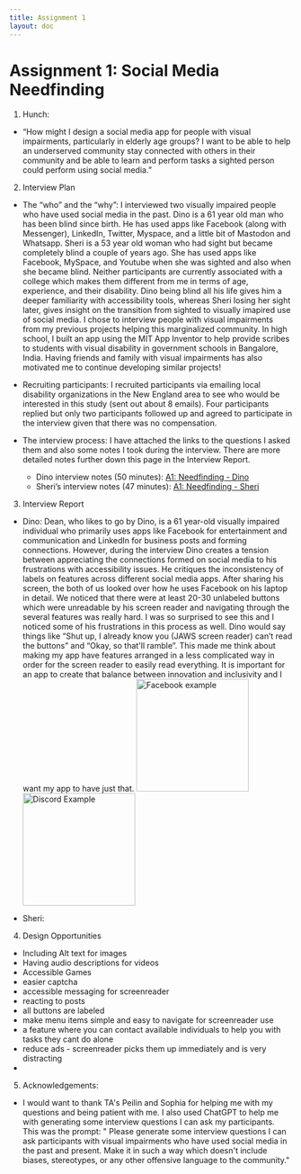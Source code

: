 ```yaml
---
title: Assignment 1
layout: doc
---
```


# Assignment 1: Social Media Needfinding

1. Hunch: 
- “How might I design a social media app for people with visual impairments, particularly in elderly age groups? I want to be able to help an underserved community stay connected with others in their community and be able to learn and perform tasks a sighted person could perform using social media.”

2. Interview Plan
- The “who” and the “why”: 
I interviewed two visually impaired people who have used social media in the past. Dino is a 61 year old man who has been blind since birth. He has used apps like Facebook (along with Messenger), LinkedIn, Twitter, Myspace, and a little bit of Mastodon and Whatsapp. Sheri is a 53 year old woman who had sight but became completely blind a couple of years ago. She has used apps like Facebook, MySpace, and Youtube when she was sighted and also when she became blind. Neither participants are currently associated with a college which makes them different from me in terms of age, experience, and their disability. Dino being blind all his life gives him a deeper familiarity with accessibility tools, whereas Sheri losing her sight later, gives insight on the transition from sighted to visually imapired use of social media. I chose to interview people with visual impairments from my previous projects helping this marginalized community. In high school, I built an app using the MIT App Inventor to help provide scribes to students with visual disability in government schools in Bangalore, India. Having friends and family with visual impairments has also motivated me to continue developing similar projects!

- Recruiting participants:
I recruited participants via emailing local disability organizations in the New England area to see who would be interested in this study (sent out about 8 emails). Four participants replied but only two participants followed up and agreed to participate in the interview given that there was no compensation. 

- The interview process:
I have attached the links to the questions I asked them and also some notes I took during the interview. There are more detailed notes further down this page in the Interview Report. 
    - Dino interview notes (50 minutes): [A1: Needfinding - Dino](https://docs.google.com/document/d/170otM-AH38uf5A3_LtiznRsTd_8buBoF-gMXoyBLzZ4/edit)
    -  Sheri’s interview notes (47 minutes): [A1: Needfinding - Sheri](https://docs.google.com/document/d/1O3Awv7jwsRzLFwJMR2wUyjO0jKBuOFi1O5osYhgW1IA/edit)

3. Interview Report
-  Dino: Dean, who likes to go by Dino, is a 61 year-old visually impaired individual who primarily uses apps like Facebook for entertainment and communication and LinkedIn for business posts and forming connections. However, during the interview Dino creates a tension between appreciating the connections formed on social media to his frustrations with accessibility issues. He critiques the inconsistency of labels on features across different social media apps. After sharing his screen, the both of us looked over how he uses Facebook on his laptop in detail. We noticed that there were at least 20-30 unlabeled buttons which were unreadable by his screen reader and navigating through the several features was really hard. I was so surprised to see this and I noticed some of his frustrations in this process as well. Dino would say things like “Shut up, I already know you (JAWS screen reader) can’t read the buttons” and “Okay, so that'll ramble”. This made me think about making my app  have features arranged in a less complicated way in order for the screen reader to easily read everything. It is important for an app to create that balance between innovation and inclusivity and I want my app to have just that. 
<img src="./assets/fb-example.jpg" alt="Facebook example" width="200px"> <img src="./assets/discord-example.jpg" alt="Discord Example" width="200px">

- Sheri:



4. Design Opportunities
- Including Alt text for images
- Having audio descriptions for videos
- Accessible Games
- easier captcha
- accessible messaging for screenreader
- reacting to posts
- all buttons are labeled 
- make menu items simple and easy to navigate for screenreader use
- a feature where you can contact available individuals to help you with tasks they cant do alone
- reduce ads - screenreader picks them up immediately and is very distracting
- 

5. Acknowledgements:
- I would want to thank TA's Peilin and Sophia for helping me with my questions and being patient with me. I also used ChatGPT to help me with generating some interview questions I can ask my participants. This was the prompt: " Please generate some interview questions I can ask participants with visual impairments who have used social media in the past and present. Make it in such a way which doesn't include biases, stereotypes, or any other offensive language to the community."